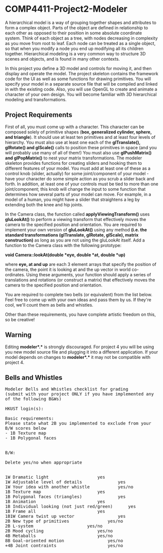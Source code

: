 ﻿# COMP4411-Project2-Modeler

<p>A hierarchical model is a way of grouping together shapes and attributes to form a complex object. Parts of the object are defined in relationship to each other as opposed to their position in some absolute coordinate system. Think of each object as a tree, with nodes decreasing in complexity as you move from root to leaf. Each node can be treated as a single object, so that when you modify a node you end up modifying all its children together. Hierarchical modeling is a very common way to structure 3D scenes and objects, and is found in many other contexts.</p>
<p>In this project you define a 3D model and controls for moving it, and then display and operate the model. The project skeleton contains the framework code for the UI as well as some functions for drawing primitives. You will specify your model in a separate source file that will be compiled and linked in with the existing code. Also, you will use OpenGL to create and animate a character of your own design. You will become familiar with 3D hierarchical modeling and transformations.</p>


## Project Requirements
<p>First of all, you must come up with a character. This character can be composed solely of primitive shapes (<b>box, generalized cylinder, sphere, and triangle</b>).  It should use at least ten primitives and at least four levels of hierarchy. You must also use at least one each of the <b>glTranslate(), glRotate() and glScale()</b> calls to position these primitives in space (and you will probably use many of all of them!) You must also use <b>glPushMatrix() and glPopMatrix()</b> to nest your matrix transformations. The modeler skeleton provides functions for creating sliders and hooking them to different features of your model. You must add at least one of these as a control knob (slider, actually) for some joint/component of your model - have your character do some simple action as you scrub a slider back and forth. In addition, at least one of your controls must be tied to more than one joint/component; this knob will change the input to some function that determines how several parts of your model can move. For example, in a model of a human, you might have a slider that straightens a leg by extending both the knee and hip joints.</p>
<p>In the Camera class, the function called <b>applyViewingTransform()</b> uses <b>gluLookAt()</b> to perform a viewing transform that effectively moves the camera to the specified position and orientation. You are required to implement your own version of <b>gluLookAt()</b> using any method <b>(i.e. the standard transformations (glTranslate, glRotate, glScale), matrix construction)</b> as long as you are not using the gluLookAt itself. Add a function to the Camera class with the following prototype:</p>
<p><b>void Camera::lookAt(double *eye, double *at, double *up)</b></p>
<p>where <b>eye, at and up</b> are each 3 element arrays that specify the position of the camera, the point it is looking at and the up vector in world co-ordinates. Using these arguments, your function should apply a series of translations and rotations (or construct a matrix) that effectively moves the camera to the specified position and orientation.</p>
<p>You are required to complete two bells (or equivalent) from the list below. Feel free to come up with your own ideas and pass them by us. If they're cool, we'll count them as bells and whistles.</p>
<p>Other than these requirements, you have complete artistic freedom on this, so be creative!</p>


## Warning
<p>Editing <b>modeler*.*</b> is strongly discouraged. For project 4 you will be using you new model source file and plugging it into a different application. If your model depends on changes to <b>modeler*.*</b> it may not be compatible with project 4.</p>


## Bells and Whistles
<pre style="word-wrap: break-word; white-space: pre-wrap;">Modeler Bells and Whistles checklist for grading
(submit with your project ONLY if you have implemented any of the following B&amp;Ws)

HKUST login(s):

Basic requirements: 
Please state what 2B you implemented to exclude from your B/W scores below
- 1B Texture map
- 1B Polygonal faces


B/W:

Delete yes/no when appropriate


1W Dramatic light					yes
1W Adjustable level of details				yes
1W Your idea with another whistle			yes/no
1B Texture map						yes
1B Polygonal faces (triangles)				yes
1B Animation       					yes
1B Individual looking (not just red/green) 		yes
1B Frame all						yes
1B1W Camera twist up vector 				yes
2B New type of primitives 				yes/no
2B L-system						yes/no
2B Mood cycling 					yes/no
4B Metaballs						yes/no
8B Goal-oriented motion 				yes/no
+4B Joint contraints 					yes/no
</pre>
